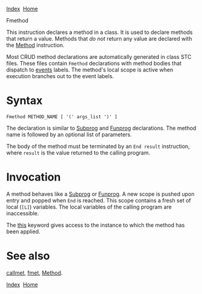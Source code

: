 [Index](index.html)  [Home](getting-started_home.html)

Fmethod

This instruction declares a method in a class. It is used to declare methods that return a value. Methods that *do not* return any value are declared with the [Method](4gl_method.html) instruction.

Most CRUD method declarations are automatically generated in class STC files. These files contain `Fmethod` declarations with method bodies that dispatch to [events](developer-guide_classes-events.html) labels. The method's local scope is active when execution branches out to the event labels.

# Syntax

```
Fmethod METHOD_NAME [ '(' args_list ')' ]
```

The declaration is similar to [Subprog](../4gl/subprog.md) and [Funprog](../4gl/funprog.md) declarations. The method name is followed by an optional list of parameters.

The body of the method must be terminated by an `End result` instruction, where `result` is the value returned to the calling program.

# Invocation

A method behaves like a [Subprog](4gl_subprog.html) or [Funprog](4gl_funprog.html). A new scope is pushed upon entry and popped when `End` is reached. This scope contains a fresh set of local (`[L]`) variables. The local variables of the calling program are inaccessible.

The [this](4gl_this.html) keyword gives access to the instance to which the method has been applied.

# See also

[callmet](4gl_callmet.html), [fmet](4gl_fmet.html), [Method](4gl_method.html).

  

[Index](index.html)  [Home](getting-started_home.html)